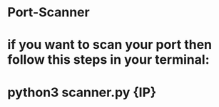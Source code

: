 # Port-Scanner
# if you want to scan your port then follow this steps in your terminal:
# python3 scanner.py {IP}
